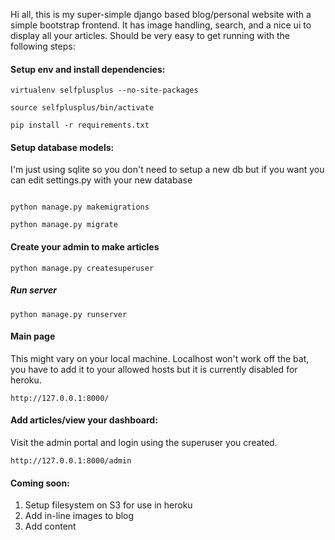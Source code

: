Hi all, this is my super-simple django based blog/personal website with a simple bootstrap frontend. It has image handling, search, and a nice ui to display all your articles. Should be very easy to get running with the following steps:

#### Setup env and install dependencies:
```
virtualenv selfplusplus --no-site-packages

source selfplusplus/bin/activate

pip install -r requirements.txt
```

#### Setup database models:
I'm just using sqlite so you don't need to setup a new db but if you want you can edit settings.py with your new database
```

python manage.py makemigrations

python manage.py migrate

```

#### Create your admin to make articles
```
python manage.py createsuperuser
```

##### Run server
```
python manage.py runserver
```

#### Main page
This might vary on your local machine. Localhost won't work off the bat, you have to add it to your allowed hosts but it is currently disabled for heroku.

```
http://127.0.0.1:8000/
```

#### Add articles/view your dashboard:

Visit the admin portal and login using the superuser you created. 

```
http://127.0.0.1:8000/admin
```

#### Coming soon:
1. Setup filesystem on S3 for use in heroku
2. Add in-line images to blog
3. Add content